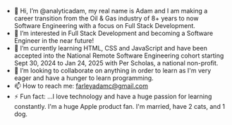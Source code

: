 - 👋 Hi, I’m @analyticadam, my real name is Adam and I am making a career transition from the Oil & Gas industry of 8+ years to now Software Engineering with a focus on Full Stack Development.
- 👀 I’m interested in Full Stack Development and becoming a Software Engineer in the near future!
- 🌱 I’m currently learning HTML, CSS and JavaScript and have been accepted into the National Remote Software Engineering cohort starting Sept 30, 2024 to Jan 24, 2025 with Per Scholas, a national non-profit.
- 💞️ I’m looking to collaborate on anything in order to learn as I'm very eager and have a hunger to learn programming.
- 📫 How to reach me: farleyadamc@gmail.com
- ⚡ Fun fact: ...I love technology and have a huge passion for learning constantly. I'm a huge Apple product fan.  I'm married, have 2 cats, and 1 dog.

<!---
analyticadam/analyticadam is a ✨ special ✨ repository because its `README.md` (this file) appears on your GitHub profile.
You can click the Preview link to take a look at your changes.
--->
